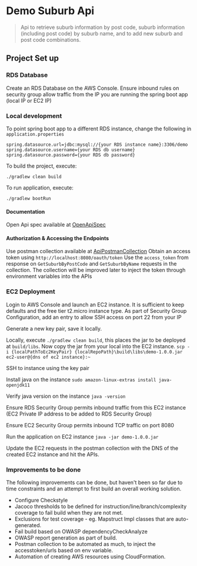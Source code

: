 # Demo Suburb Api
> Api to retrieve suburb information by post code, suburb information (including post code) by suburb name, and to add new suburb and post code combinations.

## Project Set up

### RDS Database
Create an RDS Database on the AWS Console.
Ensure inbound rules on security group allow traffic from the IP you are running the spring boot app (local IP or EC2 IP)

### Local development

To point spring boot app to a different RDS instance, change the following in `application.properties`

`spring.datasource.url=jdbc:mysql://{your RDS instance name}:3306/demo
 spring.datasource.username={your RDS db username}
 spring.datasource.password={your RDS db password}`
 
To build the project, execute:

`./gradlew clean build`

To run application, execute:

`./gradlew bootRun`

#### Documentation 
Open Api spec available at [OpenApiSpec](documentation/openapi.yaml)

#### Authorization & Accessing the Endpoints
Use postman collection available at [ApiPostmanCollection](postman-collection/Demo-Suburb-Api.postman_collection)
Obtain an access token using `http://localhost:8080/oauth/token` 
Use the `access_token` from response on `GetSuburbByPostCode` and `GetSuburbByName` requests in the collection.
The collection will be improved later to inject the token through environment variables into the APIs

### EC2 Deployment
Login to AWS Console and launch an EC2 instance. It is sufficient to keep defaults and the free tier t2.micro instance type. As part of Security Group Configuration, add an entry to allow SSH access on port 22 from your IP

Generate a new key pair, save it locally. 

Locally, execute `./gradlew clean build`, this places the jar to be deployed at `build/libs`. Now copy the jar from your local into the EC2 instance. 
`scp -i {localPathToEc2KeyPair} {localRepoPath}\build\libs\demo-1.0.0.jar ec2-user@{dns of ec2 instance}:~`

SSH to instance using the key pair

Install java on the instance 
`sudo amazon-linux-extras install java-openjdk11`

Verify java version on the instance
`java -version`

Ensure RDS Security Group permits inbound traffic from this EC2 instance (EC2 Private IP address to be added to RDS Security Group)

Ensure EC2 Security Group permits inbound TCP traffic on port 8080

Run the application on EC2 instance
`java -jar demo-1.0.0.jar`

Update the EC2 requests in the postman collection with the DNS of the created EC2 instance and hit the APIs.

### Improvements to be done
The following improvements can be done, but haven't been so far due to time constraints and an attempt to first build an overall working solution.
- Configure Checkstyle
- Jacoco thresholds to be defined for instruction/line/branch/complexity coverage to fail build when they are not met.
- Exclusions for test coverage - eg. Mapstruct Impl classes that are auto-generated.
- Fail build based on OWASP dependencyCheckAnalyze
- OWASP report generation as part of build.
- Postman collection to be automated as much, to inject the accesstoken/urls based on env variable.
- Automation of creating AWS resources using CloudFormation.
